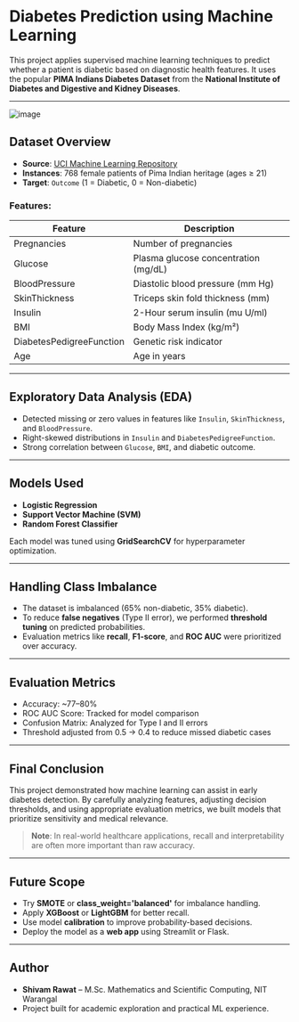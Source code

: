 # Diabetes Prediction using Machine Learning

This project applies supervised machine learning techniques to predict whether a patient is diabetic based on diagnostic health features. It uses the popular **PIMA Indians Diabetes Dataset** from the **National Institute of Diabetes and Digestive and Kidney Diseases**.

---
![image](https://github.com/user-attachments/assets/229e809b-4298-4e74-8b1d-5daa5ac595fe)


## Dataset Overview

- **Source**: [UCI Machine Learning Repository](https://www.kaggle.com/datasets/uciml/pima-indians-diabetes-database)
- **Instances**: 768 female patients of Pima Indian heritage (ages ≥ 21)
- **Target**: `Outcome` (1 = Diabetic, 0 = Non-diabetic)

### Features:
| Feature | Description |
|--------|-------------|
| Pregnancies | Number of pregnancies |
| Glucose | Plasma glucose concentration (mg/dL) |
| BloodPressure | Diastolic blood pressure (mm Hg) |
| SkinThickness | Triceps skin fold thickness (mm) |
| Insulin | 2-Hour serum insulin (mu U/ml) |
| BMI | Body Mass Index (kg/m²) |
| DiabetesPedigreeFunction | Genetic risk indicator |
| Age | Age in years |

---

## Exploratory Data Analysis (EDA)

- Detected missing or zero values in features like `Insulin`, `SkinThickness`, and `BloodPressure`.
- Right-skewed distributions in `Insulin` and `DiabetesPedigreeFunction`.
- Strong correlation between `Glucose`, `BMI`, and diabetic outcome.

---

## Models Used

- **Logistic Regression**
- **Support Vector Machine (SVM)**
- **Random Forest Classifier**

Each model was tuned using **GridSearchCV** for hyperparameter optimization.

---

## Handling Class Imbalance

- The dataset is imbalanced (65% non-diabetic, 35% diabetic).
- To reduce **false negatives** (Type II error), we performed **threshold tuning** on predicted probabilities.
- Evaluation metrics like **recall**, **F1-score**, and **ROC AUC** were prioritized over accuracy.

---

## Evaluation Metrics

- Accuracy: ~77–80%
- ROC AUC Score: Tracked for model comparison
- Confusion Matrix: Analyzed for Type I and II errors
- Threshold adjusted from 0.5 → 0.4 to reduce missed diabetic cases

---

## Final Conclusion

This project demonstrated how machine learning can assist in early diabetes detection. By carefully analyzing features, adjusting decision thresholds, and using appropriate evaluation metrics, we built models that prioritize sensitivity and medical relevance.

> **Note**: In real-world healthcare applications, recall and interpretability are often more important than raw accuracy.

---

## Future Scope

- Try **SMOTE** or **class_weight='balanced'** for imbalance handling.
- Apply **XGBoost** or **LightGBM** for better recall.
- Use model **calibration** to improve probability-based decisions.
- Deploy the model as a **web app** using Streamlit or Flask.

---

## Author

- **Shivam Rawat** – M.Sc. Mathematics and Scientific Computing, NIT Warangal
- Project built for academic exploration and practical ML experience.
